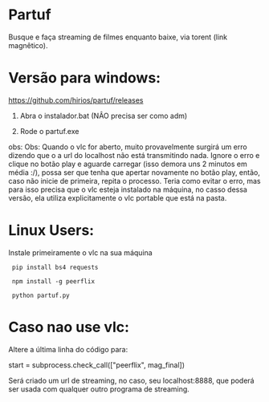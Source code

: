 # Partuf
Busque e faça streaming de filmes enquanto baixe, via torent (link magnêtico). 

# Versão para windows:

https://github.com/hirios/partuf/releases

1) Abra o instalador.bat (NÂO precisa ser como adm)

2) Rode o partuf.exe

obs: Obs: Quando o vlc for aberto, muito provavelmente surgirá um erro dizendo que o a url do localhost não está transmitindo nada. Ignore o erro e clique no botão play e aguarde carregar (isso demora uns 2 minutos em média :/), possa ser que tenha que apertar novamente no botão play, então, caso não inicie de primeira, repita o processo.
Teria como evitar o erro, mas para isso precisa que o vlc esteja instalado na máquina, no casso dessa versão, ela utiliza explicitamente o vlc portable que está na pasta.

# Linux Users:

Instale primeiramente o vlc na sua máquina 

``` pip install bs4 requests```

``` npm install -g peerflix```

``` python partuf.py```

# Caso nao use vlc:
Altere a última linha do código para:

start = subprocess.check_call(["peerflix", mag_final])

Será criado um url de streaming, no caso, seu localhost:8888, que poderá ser usada com qualquer outro programa de streaming.
